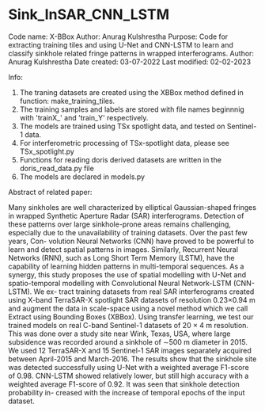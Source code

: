 # Sink_InSAR_CNN_LSTM
Code name: X-BBox
Author: Anurag Kulshrestha
Purpose: Code for extracting training tiles and using U-Net and CNN-LSTM to learn
and classify sinkhole related fringe patterns in wrapped interferograms.
Author: Anurag Kulshrestha
Date created: 03-07-2022
Last modified: 02-02-2023

Info: 
1. The traning datasets are created using the XBBox method defined in function: make_training_tiles.
2. The training samples and labels are stored with file names beginnnig with 'trainX_' and 'train_Y' respectively.
3. The models are trained using TSx spotlight data, and tested on Sentinel-1 data.
4. For interferometric processing of TSx-spotlight data, please see TSx_spotlight.py
5. Functions for reading doris derived datasets are written in the doris_read_data.py file
6. The models are declared in models.py


Abstract of related paper:

Many sinkholes are well characterized by elliptical Gaussian-shaped fringes
in wrapped Synthetic Aperture Radar (SAR) interferograms. Detection of
these patterns over large sinkhole-prone areas remains challenging, especially
due to the unavailability of training datasets. Over the past few years, Con-
volution Neural Networks (CNN) have proved to be powerful to learn and
detect spatial patterns in images. Similarly, Recurrent Neural Networks
(RNN), such as Long Short Term Memory (LSTM), have the capability of
learning hidden patterns in multi-temporal sequences. As a synergy, this
study proposes the use of spatial modelling with U-Net and spatio-temporal
modelling with Convolutional Neural Network-LSTM (CNN-LSTM). We ex-
tract training datasets from real SAR interferograms created using X-band
TerraSAR-X spotlight SAR datasets of resolution 0.23×0.94 m and augment
the data in scale-space using a novel method which we call Extract using
Bounding Boxes (XBBox). Using transfer learning, we test our trained
models on real C-band Sentinel-1 datasets of 20 × 4 m resolution. This
was done over a study site near Wink, Texas, USA, where large subsidence
was recorded around a sinkhole of ∼500 m diameter in 2015. We used 12
TerraSAR-X and 15 Sentinel-1 SAR images separately acquired between
April-2015 and March-2016. The results show that the sinkhole site was
detected successfully using U-Net with a weighted average F1-score of 0.98.
CNN-LSTM showed relatively lower, but still high accuracy with a weighted
average F1-score of 0.92. It was seen that sinkhole detection probability in-
creased with the increase of temporal epochs of the input dataset.
